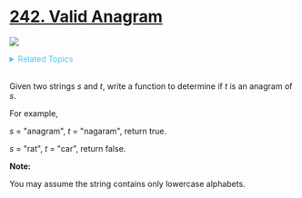# [242. Valid Anagram](https://leetcode.com/problems/valid-anagram/description/)

![](https://img.shields.io/badge/Difficulty-Easy-green.svg)

<details>
<summary style="color:#4FC3F7">Related Topics</summary>

* [`Hash Table`](https://leetcode.com/tag/hash-table/)
* [`Sort`](https://leetcode.com/tag/sort/)

</details>
<br />

Given two strings _s_ and _t_, write a function to determine if _t_ is an anagram of _s_.

For example,           

_s_ = "anagram", _t_ = "nagaram", return true.

_s_ = "rat", _t_ = "car", return false.


**Note:**

You may assume the string contains only lowercase alphabets.